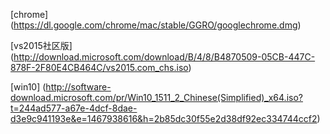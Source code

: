 

[chrome]
(https://dl.google.com/chrome/mac/stable/GGRO/googlechrome.dmg)

[vs2015社区版]
(http://download.microsoft.com/download/B/4/8/B4870509-05CB-447C-878F-2F80E4CB464C/vs2015.com_chs.iso)

[win10]
(http://software-download.microsoft.com/pr/Win10_1511_2_Chinese(Simplified)_x64.iso?t=244ad577-a67e-4dcf-8dae-d3e9c941193e&e=1467938616&h=2b85dc30f55e2d38df92ec334744ccf2)




